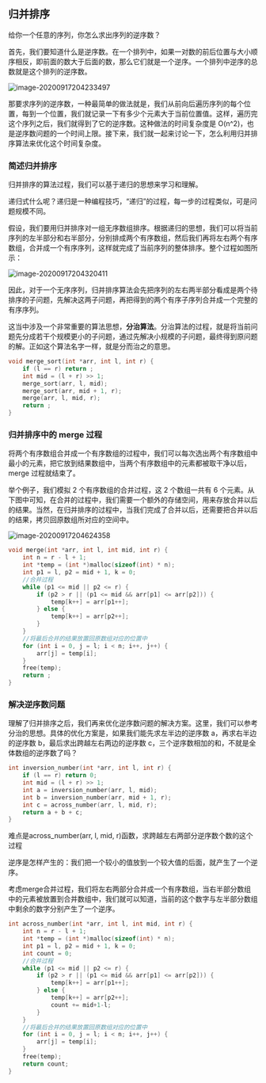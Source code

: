 ## 归并排序

给你一个任意的序列，你怎么求出序列的逆序数？

首先，我们要知道什么是逆序数。在一个排列中，如果一对数的前后位置与大小顺序相反，即前面的数大于后面的数，那么它们就是一个逆序。一个排列中逆序的总数就是这个排列的逆序数。

![image-20200917204233497](C:\Users\xuyingfeng\AppData\Roaming\Typora\typora-user-images\image-20200917204233497.png)

那要求序列的逆序数，一种最简单的做法就是，我们从前向后遍历序列的每个位置，每到一个位置，我们就记录一下有多少个元素大于当前位置值。这样，遍历完这个序列之后，我们就得到了它的逆序数。这种做法的时间复杂度是 O(n^2)，也是逆序数问题的一个时间上限。接下来，我们就一起来讨论一下，怎么利用归并排序算法来优化这个时间复杂度。

### 简述归并排序

归并排序的算法过程，我们可以基于递归的思想来学习和理解。

递归式什么呢？递归是一种编程技巧，“递归”的过程，每一步的过程类似，可是问题规模不同。

假设，我们要用归并排序对一组无序数组排序。根据递归的思想，我们可以将当前序列的左半部分和右半部分，分别排成两个有序数组，然后我们再将左右两个有序数组，合并成一个有序序列，这样就完成了当前序列的整体排序。整个过程如图所示：

![image-20200917204320411](C:\Users\xuyingfeng\AppData\Roaming\Typora\typora-user-images\image-20200917204320411.png)

因此，对于一个无序序列，归并排序算法会先把序列的左右两半部分看成是两个待排序的子问题，先解决这两子问题，再把得到的两个有序子序列合并成一个完整的有序序列。

这当中涉及一个非常重要的算法思想，**分治算法**。分治算法的过程，就是将当前问题先分成若干个规模更小的子问题，通过先解决小规模的子问题，最终得到原问题的解。正如这个算法名字一样，就是分而治之的意思。

```cpp
void merge_sort(int *arr, int l, int r) {
    if (l == r) return ;
    int mid = (l + r) >> 1;
    merge_sort(arr, l, mid);
    merge_sort(arr, mid + 1, r);
    merge(arr, l, mid, r);
    return ;
}
```

### 归并排序中的 merge 过程

将两个有序数组合并成一个有序数组的过程中，我们可以每次选出两个有序数组中最小的元素，把它放到结果数组中，当两个有序数组中的元素都被取干净以后，merge 过程就结束了。

举个例子，我们模拟 2 个有序数组的合并过程，这 2 个数组一共有 6 个元素。从下图中可知，在合并的过程中，我们需要一个额外的存储空间，用来存放合并以后的结果。当然，在归并排序的过程中，当我们完成了合并以后，还需要把合并以后的结果，拷贝回原数组所对应的空间中。

![image-20200917204624358](C:\Users\xuyingfeng\AppData\Roaming\Typora\typora-user-images\image-20200917204624358.png)

```cpp
void merge(int *arr, int l, int mid, int r) {
    int n = r - l + 1;
    int *temp = (int *)malloc(sizeof(int) * n);
    int p1 = l, p2 = mid + 1, k = 0;
    //合并过程
    while (p1 <= mid || p2 <= r) {
        if (p2 > r || (p1 <= mid && arr[p1] <= arr[p2])) {
            temp[k++] = arr[p1++];
        } else {
            temp[k++] = arr[p2++];
        }
    }
    //将最后合并的结果放置回原数组对应的位置中
    for (int i = 0, j = l; i < n; i++, j++) {
        arr[j] = temp[i];
    }
    free(temp);
    return ;
}
```

### 解决逆序数问题

理解了归并排序之后，我们再来优化逆序数问题的解决方案。这里，我们可以参考分治的思想。具体的优化方案是，如果我们能先求左半边的逆序数 a，再求右半边的逆序数 b，最后求出跨越左右两边的逆序数 c，三个逆序数相加的和，不就是全体数组的逆序数了吗？

```cpp
int inversion_number(int *arr, int l, int r) {
    if (l == r) return 0;
    int mid = (l + r) >> 1;
    int a = inversion_number(arr, l, mid);
    int b = inversion_number(arr, mid + 1, r);
    int c = across_number(arr, l, mid, r);
    return a + b + c;
}
```

难点是across_number(arr, l, mid, r)函数，求跨越左右两部分逆序数个数的这个过程

逆序是怎样产生的：我们把一个较小的值放到一个较大值的后面，就产生了一个逆序。

考虑merge合并过程，我们将左右两部分合并成一个有序数组，当右半部分数组中的元素被放置到合并数组中，我们就可以知道，当前的这个数字与左半部分数组中剩余的数字分别产生了一个逆序。

```cpp
int across_number(int *arr, int l, int mid, int r) {
    int n = r - l + 1;
    int *temp = (int *)malloc(sizeof(int) * n);
    int p1 = l, p2 = mid + 1, k = 0;
	int count = 0;
    //合并过程
    while (p1 <= mid || p2 <= r) {
        if (p2 > r || (p1 <= mid && arr[p1] <= arr[p2])) {
            temp[k++] = arr[p1++];
        } else {
            temp[k++] = arr[p2++];
            count += mid+1-l;
        }
    }
    //将最后合并的结果放置回原数组对应的位置中
    for (int i = 0, j = l; i < n; i++, j++) {
        arr[j] = temp[i];
    }
    free(temp);
    return count;
}
```


